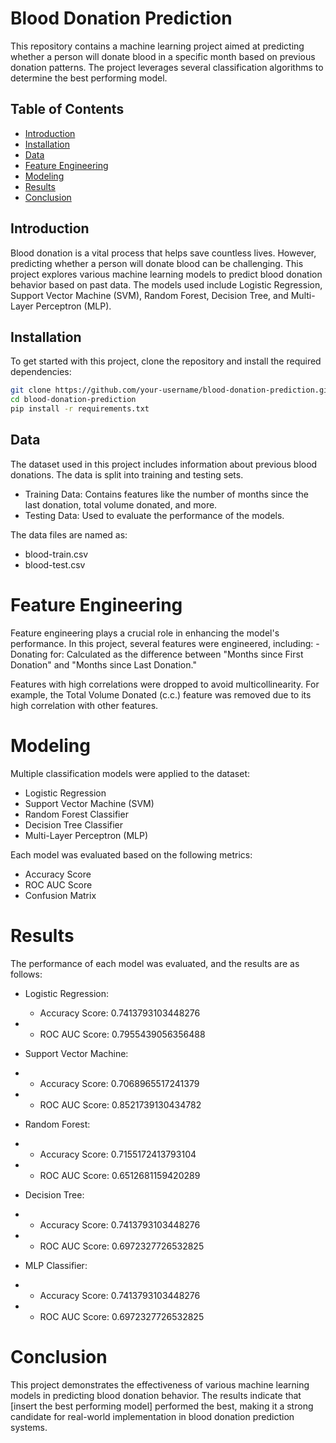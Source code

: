 # Blood Donation Prediction

This repository contains a machine learning project aimed at predicting whether a person will donate blood in a specific month based on previous donation patterns. The project leverages several classification algorithms to determine the best performing model.

## Table of Contents

- [Introduction](#introduction)
- [Installation](#installation)
- [Data](#data)
- [Feature Engineering](#feature-engineering)
- [Modeling](#modeling)
- [Results](#results)
- [Conclusion](#conclusion)

## Introduction

Blood donation is a vital process that helps save countless lives. However, predicting whether a person will donate blood can be challenging. This project explores various machine learning models to predict blood donation behavior based on past data. The models used include Logistic Regression, Support Vector Machine (SVM), Random Forest, Decision Tree, and Multi-Layer Perceptron (MLP).

## Installation

To get started with this project, clone the repository and install the required dependencies:

```bash
git clone https://github.com/your-username/blood-donation-prediction.git
cd blood-donation-prediction
pip install -r requirements.txt
```

## Data

The dataset used in this project includes information about previous blood donations. The data is split into training and testing sets.
- Training Data: Contains features like the number of months since the last donation, total volume donated, and more.
- Testing Data: Used to evaluate the performance of the models.

The data files are named as:
- blood-train.csv
- blood-test.csv

# Feature Engineering

Feature engineering plays a crucial role in enhancing the model's performance. In this project, several features were engineered, including:
-Donating for: Calculated as the difference between "Months since First Donation" and "Months since Last Donation."

Features with high correlations were dropped to avoid multicollinearity. For example, the Total Volume Donated (c.c.) feature was removed due to its high correlation with other features.

# Modeling

Multiple classification models were applied to the dataset:
- Logistic Regression
- Support Vector Machine (SVM)
- Random Forest Classifier
- Decision Tree Classifier
- Multi-Layer Perceptron (MLP)
  
Each model was evaluated based on the following metrics:
- Accuracy Score
- ROC AUC Score
- Confusion Matrix

# Results
  
The performance of each model was evaluated, and the results are as follows:

- Logistic Regression:
  - Accuracy Score: 0.7413793103448276
- - ROC AUC Score: 0.7955439056356488

- Support Vector Machine:
- - Accuracy Score: 0.7068965517241379
- - ROC AUC Score: 0.8521739130434782

- Random Forest:
- - Accuracy Score: 0.7155172413793104
- - ROC AUC Score: 0.6512681159420289

- Decision Tree:
- - Accuracy Score: 0.7413793103448276
- - ROC AUC Score: 0.6972327726532825
  
- MLP Classifier:
- - Accuracy Score: 0.7413793103448276
- - ROC AUC Score: 0.6972327726532825

# Conclusion

This project demonstrates the effectiveness of various machine learning models in predicting blood donation behavior. The results indicate that [insert the best performing model] performed the best, making it a strong candidate for real-world implementation in blood donation prediction systems.
